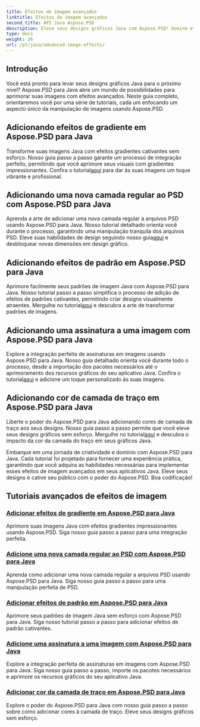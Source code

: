 ```yaml
---
title: Efeitos de imagem avançados
linktitle: Efeitos de imagem avançados
second_title: API Java Aspose.PSD
description: Eleve seus designs gráficos Java com Aspose.PSD! Domine efeitos de imagem avançados perfeitamente – desde gradientes e padrões até assinaturas e traços.
type: docs
weight: 26
url: /pt/java/advanced-image-effects/
---
```

## Introdução
Você está pronto para levar seus designs gráficos Java para o próximo nível? Aspose.PSD para Java abre um mundo de possibilidades para aprimorar suas imagens com efeitos avançados. Neste guia completo, orientaremos você por uma série de tutoriais, cada um enfocando um aspecto único da manipulação de imagens usando Aspose.PSD.

## Adicionando efeitos de gradiente em Aspose.PSD para Java

 Transforme suas imagens Java com efeitos gradientes cativantes sem esforço. Nosso guia passo a passo garante um processo de integração perfeito, permitindo que você aprimore seus visuais com gradientes impressionantes. Confira o tutorial[aqui](./add-gradient-effects/) para dar às suas imagens um toque vibrante e profissional.

## Adicionando uma nova camada regular ao PSD com Aspose.PSD para Java

Aprenda a arte de adicionar uma nova camada regular a arquivos PSD usando Aspose.PSD para Java. Nosso tutorial detalhado orienta você durante o processo, garantindo uma manipulação tranquila dos arquivos PSD. Eleve suas habilidades de design seguindo nosso guia[aqui](./add-new-regular-layer/) e desbloquear novas dimensões em design gráfico.

## Adicionando efeitos de padrão em Aspose.PSD para Java

 Aprimore facilmente seus padrões de imagem Java com Aspose.PSD para Java. Nosso tutorial passo a passo simplifica o processo de adição de efeitos de padrões cativantes, permitindo criar designs visualmente atraentes. Mergulhe no tutorial[aqui](./add-pattern-effects/) e descubra a arte de transformar padrões de imagens.

## Adicionando uma assinatura a uma imagem com Aspose.PSD para Java

 Explore a integração perfeita de assinaturas em imagens usando Aspose.PSD para Java. Nosso guia detalhado orienta você durante todo o processo, desde a importação dos pacotes necessários até o aprimoramento dos recursos gráficos do seu aplicativo Java. Confira o tutorial[aqui](./add-signature-to-image/) e adicione um toque personalizado às suas imagens.

## Adicionando cor de camada de traço em Aspose.PSD para Java

 Liberte o poder do Aspose.PSD para Java adicionando cores de camada de traço aos seus designs. Nosso guia passo a passo permite que você eleve seus designs gráficos sem esforço. Mergulhe no tutorial[aqui](./add-stroke-layer-color/) e descubra o impacto da cor da camada do traço em seus gráficos Java.

Embarque em uma jornada de criatividade e domínio com Aspose.PSD para Java. Cada tutorial foi projetado para fornecer uma experiência prática, garantindo que você adquira as habilidades necessárias para implementar esses efeitos de imagem avançados em seus aplicativos Java. Eleve seus designs e cative seu público com o poder do Aspose.PSD. Boa codificação!
## Tutoriais avançados de efeitos de imagem
### [Adicionar efeitos de gradiente em Aspose.PSD para Java](./add-gradient-effects/)
Aprimore suas imagens Java com efeitos gradientes impressionantes usando Aspose.PSD. Siga nosso guia passo a passo para uma integração perfeita.
### [Adicione uma nova camada regular ao PSD com Aspose.PSD para Java](./add-new-regular-layer/)
Aprenda como adicionar uma nova camada regular a arquivos PSD usando Aspose.PSD para Java. Siga nosso guia passo a passo para uma manipulação perfeita de PSD.
### [Adicionar efeitos de padrão em Aspose.PSD para Java](./add-pattern-effects/)
Aprimore seus padrões de imagem Java sem esforço com Aspose.PSD para Java. Siga nosso tutorial passo a passo para adicionar efeitos de padrão cativantes.
### [Adicione uma assinatura a uma imagem com Aspose.PSD para Java](./add-signature-to-image/)
Explore a integração perfeita de assinaturas em imagens com Aspose.PSD para Java. Siga nosso guia passo a passo, importe os pacotes necessários e aprimore os recursos gráficos do seu aplicativo Java.
### [Adicionar cor da camada de traço em Aspose.PSD para Java](./add-stroke-layer-color/)
Explore o poder do Aspose.PSD para Java com nosso guia passo a passo sobre como adicionar cores à camada de traço. Eleve seus designs gráficos sem esforço.